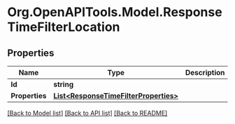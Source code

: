 # Org.OpenAPITools.Model.ResponseTimeFilterLocation
## Properties

Name | Type | Description | Notes
------------ | ------------- | ------------- | -------------
**Id** | **string** |  | 
**Properties** | [**List&lt;ResponseTimeFilterProperties&gt;**](ResponseTimeFilterProperties.md) |  | 

[[Back to Model list]](../README.md#documentation-for-models) [[Back to API list]](../README.md#documentation-for-api-endpoints) [[Back to README]](../README.md)

